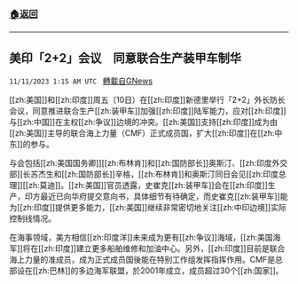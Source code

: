 ###  [:house:返回](README.md)
---


## 美印「2+2」会议　同意联合生产装甲车制华
`11/11/2023 1:15 AM UTC ` [轉載自GNews](https://gnews.org/articles/1959146)

[[zh:美国]]和[[zh:印度]]周五（10日）在[[zh:印度]]新德里举行「2+2」外长防长会议，同意推进联合生产[[zh:装甲车]]加强[[zh:印度]]陆军能力，应对[[zh:印度]]与[[zh:中国]]在主权[[zh:争议]]边境的冲突。[[zh:美国]]支持[[zh:印度]]成为由[[zh:美国]]主导的联合海上力量（CMF）正式成员国，扩大[[zh:印度]]在[[zh:中东]]的参与。

与会包括[[zh:美国国务卿]][[zh:布林肯]]和[[zh:国防部长]]奥斯汀、[[zh:印度外交部]]长苏杰生和[[zh:国防部长]]辛格，[[zh:布林肯]]和奥斯汀同日会见[[zh:印度总理]][[zh:莫迪]]。[[zh:美国]]官员透露，史崔克[[zh:装甲车]]会在[[zh:印度]]生产，印方最近已向华府提交意向书，具体细节有待确定，而史崔克[[zh:装甲车]]能为[[zh:印度]]提供更多能力，[[zh:美国]]继续非常密切地关注[[zh:中印边境]]实际控制线情况。

在海事领域，美方相信[[zh:印度洋]]未来成为更有[[zh:争议]]海域，[[zh:美国海军]]将在[[zh:印度]]建立更多船舶维修和加油中心。另外，[[zh:印度]]目前是联合海上力量的准成员，成为正式成员国後能在特别工作组发挥指挥作用。CMF是总部设在[[zh:巴林]]的多边海军联盟，於2001年成立，成员超过30个[[zh:国家]]。
